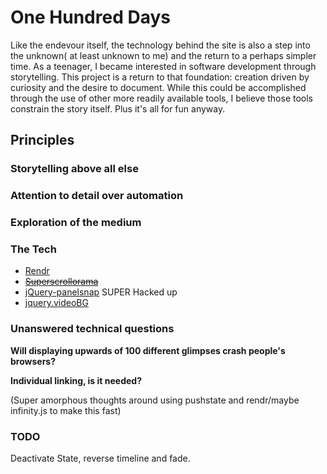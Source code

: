 # One Hundred Days

Like the endevour itself, the technology behind the site is also a step into the unknown( at least unknown to me) and the return to a perhaps simpler time. As a teenager, I became interested in software development through storytelling. This project is a return to that foundation: creation driven by curiosity and the desire to document. While this could be accomplished through the use of other more readily available tools, I believe those tools constrain the story itself. Plus it's all for fun anyway.

## Principles
### Storytelling above all else
### Attention to detail over automation
### Exploration of the medium


### The Tech
* [Rendr](https://github.com/airbnb/rendr)
* <del>[Superscrollorama](johnpolacek.github.io/superscrollorama/)</del>
* [jQuery-panelsnap](https://github.com/guidobouman/jquery-panelsnap) SUPER Hacked up
* [jquery.videoBG](https://github.com/sydlawrence/jquery.videoBG)


### Unanswered technical questions

__Will displaying upwards of 100 different glimpses crash people's browsers?__

__Individual linking, is it needed?__

(Super amorphous thoughts around using pushstate and rendr/maybe infinity.js to make this fast)

### TODO
Deactivate State, reverse timeline and fade.
